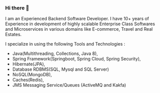 ### Hi there 👋
I am an Experienced Backend Software Developer. I have 10+ years of Experience in development of highly scalable Enterprise Class Softwares and Microservices in various domains like E-commerce, Travel and Real Estates.

I specialize in using the following Tools and Technologies :

- Java(Multithreading, Collections, Java 8), 
- Spring Framework(Springboot, Spring Cloud, Spring Security), 
- Hibernate(JPA), 
- Database RDBMS(SQL, Mysql and SQL Server)
- NoSQL(MongoDB), 
- Caches(Redis), 
- JMS Messaging Service/Queues (ActiveMQ and Kakfa)




<!--
**vardubs/vardubs** is a ✨ _special_ ✨ repository because its `README.md` (this file) appears on your GitHub profile.

Here are some ideas to get you started:

- 🔭 I’m currently working on ...
- 🌱 I’m currently learning ...
- 👯 I’m looking to collaborate on ...
- 🤔 I’m looking for help with ...
- 💬 Ask me about ...
- 📫 How to reach me: ...
- 😄 Pronouns: ...
- ⚡ Fun fact: ...
-->
